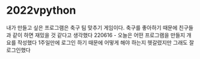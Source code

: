# 2022vpython
내가 만들고 싶은 프로그램은 축구 팀 맞추기 게임이다. 축구를 좋아하기 때문에 친구들과 같이 하면 재밌을 것 같다고 생각했다
220616 - 오늘은 어떤 프로그램을 만들지 개요를 작성했다 1주일만에 로그인 하기 때문에 어떻게 해야 하는지 헷갈렸지만 그래도 잘 로그인했다
